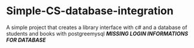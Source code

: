 # Simple-CS-database-integration

A simple project that creates a library interface with c# and a database of students and books with postgreemysql
***MISSING LOGIN INFORMATIONS FOR DATABASE***
